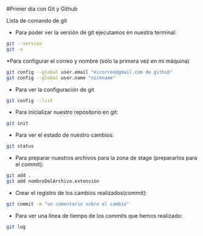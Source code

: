 #Primer día con Git y Github

Lista de comando de git

* Para poder ver la versión de git ejecutamos en nuestra terminal:

```bash
git --version
git -v
```

*Para configurar el correo y nombre (sólo la primera vez en mi máquina)


```bash
git config --global user.email "micorreo@gmail.com de github"
git config --global user.name "nickname"
```

* Para ver la configuración de git

```bash
git config --list
```

* Para inicializar nuestro repositorio en git:
```bash
git init
```

* Para ver el estado de nuestro cambios:
```bash
git status
```

* Para preparar nuestros archivos para la zona de stage (prepararlos para el commit):
```bash
git add .
git add nombreDelArchivo.extensión
```

* Crear el registro de los cambios realizados(commit):
```bash
git commit -m "un comentario sobre el cambio"
```
* Para ver una línea de tiempo de los commits que hemos realizado:
```bash
git log
```

